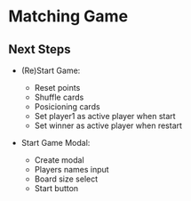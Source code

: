 # Matching Game

## Next Steps

* (Re)Start Game:
  * Reset points
  * Shuffle cards
  * Posicioning cards
  * Set player1 as active player when start
  * Set winner as active player when restart

* Start Game Modal:
  * Create modal
  * Players names input
  * Board size select
  * Start button